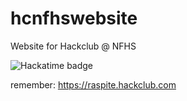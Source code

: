 # hcnfhswebsite
Website for Hackclub @ NFHS

![Hackatime badge](https://hackatime-badge.hackclub.com/U078DL9ASUV/hcnfhswebsite)

remember: https://raspite.hackclub.com
